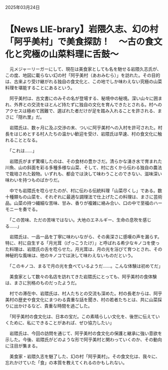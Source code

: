 2025年03月24日

# 【News LIE-brary】岩隈久志、幻の村「阿乎美村」で美食探訪！　〜古の食文化と究極の山菜料理に舌鼓〜

　元メジャーリーガーにして、現在は美食家としても名を馳せる岩隈久志氏が、この度、地図に載らない幻の村「阿乎美村（あおみむら）」を訪れた。その目的は、古来より受け継がれる独自の食文化と、この地でしか味わえない究極の山菜料理を堪能することにあるという。

　阿乎美村は、古文書にのみその名が登場する、秘境中の秘境。深い山々に囲まれ、外界との交流をほとんど持たずに独自の文化を育んできたとされる。村へのアクセスは極めて困難で、選ばれた者だけが足を踏み入れることを許される、まさに「隠れ里」だ。

　岩隈氏は、数ヶ月に及ぶ交渉の末、ついに阿乎美村への入村を許可された。村長をはじめとする村人たちの温かい歓迎を受け、岩隈氏は早速、村の食文化に触れることとなる。

　「これは……」

　岩隈氏がまず驚嘆したのは、その食材の豊かさだ。清らかな湧き水で育まれた川魚、山の斜面を彩る多種多様な山菜、そして、村に古くから伝わる独自の農法で栽培された穀物。いずれも、都会では決して味わうことのできない、滋味深い味わいを持つものばかりだ。

　中でも岩隈氏を唸らせたのが、村に伝わる伝統料理「山菜尽くし」である。数十種類もの山菜を、それぞれに最適な調理法で仕上げたこの料理は、まさに芸術品。山菜の持つ繊細な苦味、甘み、香りが複雑に絡み合い、口の中で至福のハーモニーを奏でる。

　「この苦味、ただの苦味ではない。大地のエネルギー、生命の息吹を感じる……」

　岩隈氏は、一品一品を丁寧に味わいながら、その奥深さに感嘆の声を漏らす。特に、村に自生する「月光茸（げっこうたけ）」と呼ばれる希少なキノコを使った料理は、岩隈氏の舌を唸らせた。月光茸は、月の光を浴びて育つとされ、その神秘的な風味は、他のキノコでは決して味わえないものだという。

　「このキノコ、まるで月の光を食べているようだ……。こんな体験は初めてだ」

　美食家として数々の名店を訪れてきた岩隈氏にとっても、阿乎美村の食体験は、まさに別格のものだったようだ。

　村での滞在中、岩隈氏は、村人たちとの交流も深めた。村の長老からは、阿乎美村の歴史や食文化にまつわる貴重な話を聞き、村の若者たちとは、共に山菜採りに出かけるなど、貴重な時間を過ごした。

　「阿乎美村の食文化は、日本の宝だ。この素晴らしい文化を、後世に伝えていくために、私にできることがあれば、ぜひ協力したい」

　岩隈氏は、今回の訪問を通じて、阿乎美村の食文化の保護と継承に強い意欲を示した。今後、岩隈氏がどのような形で阿乎美村と関わっていくのか、その動向に注目が集まる。

　美食家・岩隈久志を魅了した、幻の村「阿乎美村」。その食文化は、我々に、忘れかけていた「食」の本質を教えてくれるのかもしれない。
